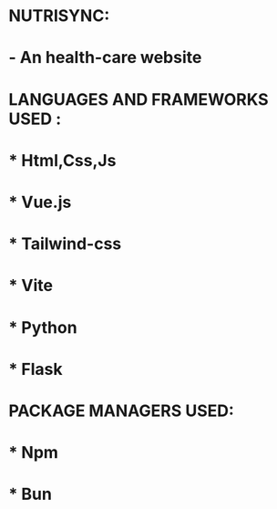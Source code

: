 # NUTRISYNC:

# - An health-care website 


# LANGUAGES AND FRAMEWORKS USED :

# * Html,Css,Js
# * Vue.js
# * Tailwind-css
# * Vite
# * Python
# * Flask


# PACKAGE MANAGERS USED:

# * Npm
# * Bun







   
